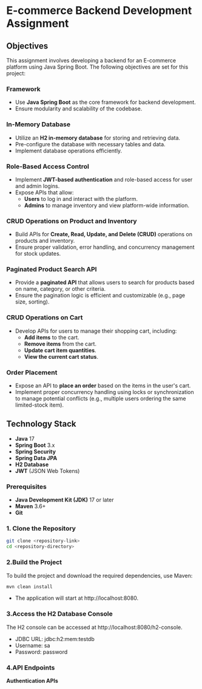 # E-commerce Backend Development Assignment

## Objectives

This assignment involves developing a backend for an E-commerce platform using Java Spring Boot. The following objectives are set for this project:

### Framework

- Use **Java Spring Boot** as the core framework for backend development.
- Ensure modularity and scalability of the codebase.

### In-Memory Database

- Utilize an **H2 in-memory database** for storing and retrieving data.
- Pre-configure the database with necessary tables and data.
- Implement database operations efficiently.

### Role-Based Access Control

- Implement **JWT-based authentication** and role-based access for user and admin logins.
- Expose APIs that allow:
  - **Users** to log in and interact with the platform.
  - **Admins** to manage inventory and view platform-wide information.

### CRUD Operations on Product and Inventory

- Build APIs for **Create, Read, Update, and Delete (CRUD)** operations on products and inventory.
- Ensure proper validation, error handling, and concurrency management for stock updates.

### Paginated Product Search API

- Provide a **paginated API** that allows users to search for products based on name, category, or other criteria.
- Ensure the pagination logic is efficient and customizable (e.g., page size, sorting).

### CRUD Operations on Cart

- Develop APIs for users to manage their shopping cart, including:
  - **Add items** to the cart.
  - **Remove items** from the cart.
  - **Update cart item quantities**.
  - **View the current cart status**.

### Order Placement

- Expose an API to **place an order** based on the items in the user's cart.
- Implement proper concurrency handling using locks or synchronization to manage potential conflicts (e.g., multiple users ordering the same limited-stock item).


## Technology Stack

- **Java** 17
- **Spring Boot** 3.x
- **Spring Security**
- **Spring Data JPA**
- **H2 Database**
- **JWT** (JSON Web Tokens)







### Prerequisites

- **Java Development Kit (JDK)** 17 or later
- **Maven** 3.6+
- **Git**

### 1. Clone the Repository

```bash
git clone <repository-link>
cd <repository-directory>

````

### 2.Build the Project

To build the project and download the required dependencies, use Maven:

```bash
mvn clean install
````
- The application will start at http://localhost:8080.

### 3.Access the H2 Database Console
The H2 console can be accessed at http://localhost:8080/h2-console.

- JDBC URL: jdbc:h2:mem:testdb
- Username: sa
- Password: password


### 4.API Endpoints
**Authentication APIs**

